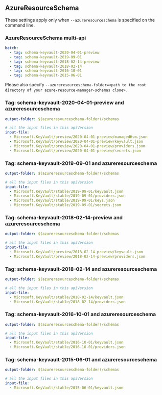 ## AzureResourceSchema

These settings apply only when `--azureresourceschema` is specified on the command line.

### AzureResourceSchema multi-api

``` yaml $(azureresourceschema) && $(multiapi)
batch:
  - tag: schema-keyvault-2020-04-01-preview
  - tag: schema-keyvault-2019-09-01
  - tag: schema-keyvault-2018-02-14-preview
  - tag: schema-keyvault-2018-02-14
  - tag: schema-keyvault-2016-10-01
  - tag: schema-keyvault-2015-06-01

```

Please also specify `--azureresourceschema-folder=<path to the root directory of your azure-resource-manager-schemas clone>`.

### Tag: schema-keyvault-2020-04-01-preview and azureresourceschema

``` yaml $(tag) == 'schema-keyvault-2020-04-01-preview' && $(azureresourceschema)
output-folder: $(azureresourceschema-folder)/schemas

# all the input files in this apiVersion
input-file:
  - Microsoft.KeyVault/preview/2020-04-01-preview/managedHsm.json
  - Microsoft.KeyVault/preview/2020-04-01-preview/keyvault.json
  - Microsoft.KeyVault/preview/2020-04-01-preview/providers.json
  - Microsoft.KeyVault/preview/2020-04-01-preview/secrets.json

```

### Tag: schema-keyvault-2019-09-01 and azureresourceschema

``` yaml $(tag) == 'schema-keyvault-2019-09-01' && $(azureresourceschema)
output-folder: $(azureresourceschema-folder)/schemas

# all the input files in this apiVersion
input-file:
  - Microsoft.KeyVault/stable/2019-09-01/keyvault.json
  - Microsoft.KeyVault/stable/2019-09-01/providers.json
  - Microsoft.KeyVault/stable/2019-09-01/keys.json
  - Microsoft.KeyVault/stable/2019-09-01/secrets.json

```

### Tag: schema-keyvault-2018-02-14-preview and azureresourceschema

``` yaml $(tag) == 'schema-keyvault-2018-02-14-preview' && $(azureresourceschema)
output-folder: $(azureresourceschema-folder)/schemas

# all the input files in this apiVersion
input-file:
  - Microsoft.KeyVault/preview/2018-02-14-preview/keyvault.json
  - Microsoft.KeyVault/preview/2018-02-14-preview/providers.json

```

### Tag: schema-keyvault-2018-02-14 and azureresourceschema

``` yaml $(tag) == 'schema-keyvault-2018-02-14' && $(azureresourceschema)
output-folder: $(azureresourceschema-folder)/schemas

# all the input files in this apiVersion
input-file:
  - Microsoft.KeyVault/stable/2018-02-14/keyvault.json
  - Microsoft.KeyVault/stable/2018-02-14/providers.json

```

### Tag: schema-keyvault-2016-10-01 and azureresourceschema

``` yaml $(tag) == 'schema-keyvault-2016-10-01' && $(azureresourceschema)
output-folder: $(azureresourceschema-folder)/schemas

# all the input files in this apiVersion
input-file:
  - Microsoft.KeyVault/stable/2016-10-01/keyvault.json
  - Microsoft.KeyVault/stable/2016-10-01/providers.json

```

### Tag: schema-keyvault-2015-06-01 and azureresourceschema

``` yaml $(tag) == 'schema-keyvault-2015-06-01' && $(azureresourceschema)
output-folder: $(azureresourceschema-folder)/schemas

# all the input files in this apiVersion
input-file:
  - Microsoft.KeyVault/stable/2015-06-01/keyvault.json

```
